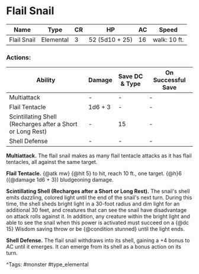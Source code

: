 # Flail Snail

| Name | Type | CR | HP | AC | Speed |
|------|------|----|----|----|-------|
| Flail Snail | Elemental | 3 | 52 (5d10 + 25) | 16 | walk: 10 ft. |

### Actions:

| Ability | Damage | Save DC & Type | On Successful Save |
|---------|--------|----------------|--------------------|
| Multiattack | - | - | - |
| Flail Tentacle | 1d6 + 3 | - | - |
| Scintillating Shell (Recharges after a Short or Long Rest) | - | 15 | - |
| Shell Defense | - | - | - |


**Multiattack.** The flail snail makes as many flail tentacle attacks as it has flail tentacles, all against the same target.

**Flail Tentacle.** {@atk mw} {@hit 5} to hit, reach 10 ft., one target. {@h}6 ({@damage 1d6 + 3}) bludgeoning damage.

**Scintillating Shell (Recharges after a Short or Long Rest).** The snail's shell emits dazzling, colored light until the end of the snail's next turn. During this time, the shell sheds bright light in a 30-foot radius and dim light for an additional 30 feet, and creatures that can see the snail have disadvantage on attack rolls against it. In addition, any creature within the bright light and able to see the snail when this power is activated must succeed on a {@dc 15} Wisdom saving throw or be {@condition stunned} until the light ends.

**Shell Defense.** The flail snail withdraws into its shell, gaining a +4 bonus to AC until it emerges. It can emerge from its shell as a bonus action on its turn.

^Tags: #monster #type_elemental